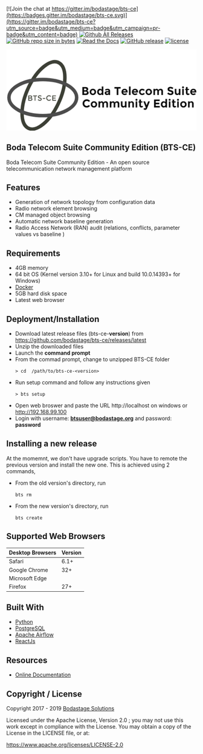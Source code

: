 [![Join the chat at https://gitter.im/bodastage/bts-ce](https://badges.gitter.im/bodastage/bts-ce.svg)](https://gitter.im/bodastage/bts-ce?utm_source=badge&utm_medium=badge&utm_campaign=pr-badge&utm_content=badge) [![Github All Releases](https://img.shields.io/github/downloads/bodastage/bts-ce/total.svg)](https://github.com/bodastage/bts-ce/releases/latest) [![GitHub repo size in bytes](https://img.shields.io/github/repo-size/bodastage/bts-ce.svg)](https://github.com/bodastage/bts-ce) [![Read the Docs](https://img.shields.io/readthedocs/bts-ce-docs.svg)]() [![GitHub release](https://img.shields.io/github/release/bodastage/bts-ce.svg)](https://github.com/bodastage/bts-ce/releases) [![license](https://img.shields.io/github/license/bodastage/bts-ce.svg)](https://raw.githubusercontent.com/bodastage/bts-ce/master/LICENCE)

![BTS-CE Logo](/images/btsce-logo-named-selection.png)

## Boda Telecom Suite Community Edition (BTS-CE)

Boda Telecom Suite Community Edition - An open source telecommunication network management platform

## Features

* Generation of network topology from configuration data
* Radio network element browsing
* CM managed object browsing 
* Automatic network baseline generation
* Radio Access Network (RAN) audit (relations, conflicts, parameter values vs baseline )



## Requirements 

* 4GB memory
* 64 bit OS (Kernel version 3.10+ for Linux and build 10.0.14393+ for Windows)
* [Docker](https://www.docker.com/get-docker)
* 5GB hard disk space
* Latest web browser
## Deployment/Installation

* Download latest release files (bts-ce-**version**) from https://github.com/bodastage/bts-ce/releases/latest
* Unzip the downloaded files
* Launch the **command prompt**
* From the commad prompt, change to unzipped BTS-CE folder
  ```batch 
  > cd  /path/to/bts-ce-<version>
  ```
* Run setup command and follow any instructions given
  ```batch 
  > bts setup
  ```
* Open web broswer and paste the URL http://localhost on windows or http://192.168.99.100
* Login with username: **btsuser@bodastage.org** and password: **password**

## Installing a new release 
At the momemnt, we don't have upgrade scripts. You have to remote the previous version and install the new one. 
This is achieved using 2 commands,

* From the old version's directory, run 
	```batch 
	bts rm
	```
* From the new version's directory, run 
	```batch 
	bts create
	```

## Supported Web Browsers

| Desktop Browsers | Version |
| -------- | -------- |
| Safari | 6.1+ |
| Google Chrome | 32+ |
| Microsoft Edge | |
| Firefox | 27+ |

## Built With
- [Python](https://www.python.org)
- [PostgreSQL](https://www.postgresql.org/)
- [Apache Airflow](https://airflow.apache.org/)
- [ReactJs](http://reactjs.org/)

## Resources

* [Online Documentation](http://docs.bodastage.com)

## Copyright / License

Copyright 2017 - 2019 [Bodastage Solutions](http://www.bodastage.com)

Licensed under the Apache License, Version 2.0 ; you may not use this work except in compliance with the License. You may obtain a copy of the License in the LICENSE file, or at:

https://www.apache.org/licenses/LICENSE-2.0

